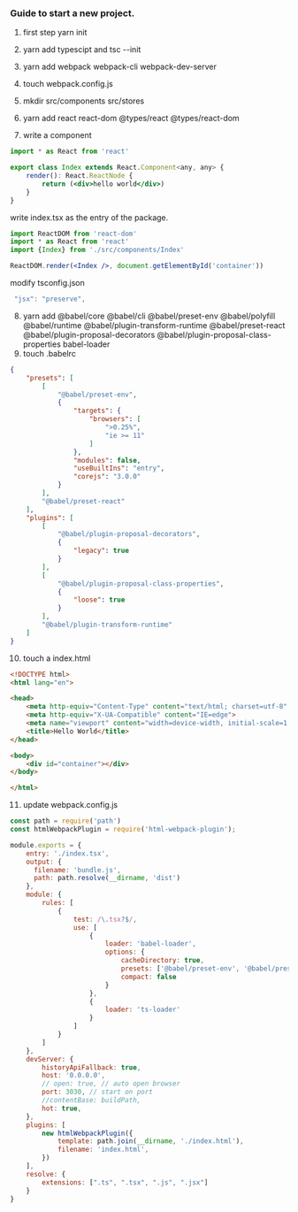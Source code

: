 ### Guide to start a new project.

1. first step yarn init
2. yarn add typescipt and tsc --init
3. yarn add webpack webpack-cli webpack-dev-server
4. touch webpack.config.js

5. mkdir src/components src/stores
6. yarn add react react-dom @types/react @types/react-dom
7. write a component

```jsx
import * as React from 'react'

export class Index extends React.Component<any, any> {
    render(): React.ReactNode {
        return (<div>hello world</div>)
    }
}
```
write index.tsx as the entry of the package.

```jsx
import ReactDOM from 'react-dom'
import * as React from 'react'
import {Index} from './src/components/Index'

ReactDOM.render(<Index />, document.getElementById('container'))
```

modify tsconfig.json

```js
 "jsx": "preserve",      
```

8. yarn add @babel/core @babel/cli @babel/preset-env @babel/polyfill @babel/runtime @babel/plugin-transform-runtime @babel/preset-react  @babel/plugin-proposal-decorators @babel/plugin-proposal-class-properties babel-loader
9. touch .babelrc

```json
{
    "presets": [
        [
            "@babel/preset-env",
            {
                "targets": {
                    "browsers": [
                        ">0.25%",
                        "ie >= 11"
                    ]
                },
                "modules": false,
                "useBuiltIns": "entry",
                "corejs": "3.0.0"
            }
        ],
        "@babel/preset-react"
    ],
    "plugins": [
        [
            "@babel/plugin-proposal-decorators",
            {
                "legacy": true
            }
        ],
        [
            "@babel/plugin-proposal-class-properties",
            {
                "loose": true
            }
        ],
        "@babel/plugin-transform-runtime"
    ]
}
```

10. touch a index.html

```html
<!DOCTYPE html>
<html lang="en">

<head>
    <meta http-equiv="Content-Type" content="text/html; charset=utf-8" />
    <meta http-equiv="X-UA-Compatible" content="IE=edge">
    <meta name="viewport" content="width=device-width, initial-scale=1.0" />
    <title>Hello World</title>
</head>

<body>
    <div id="container"></div>
</body>

</html>
```

11. update webpack.config.js

```js
const path = require('path')
const htmlWebpackPlugin = require('html-webpack-plugin');

module.exports = {
    entry: './index.tsx',
    output: {
      filename: 'bundle.js',
      path: path.resolve(__dirname, 'dist')
    },
    module: {
        rules: [
            {
                test: /\.tsx?$/,
                use: [
                    {
                        loader: 'babel-loader',
                        options: {
                            cacheDirectory: true,
                            presets: ['@babel/preset-env', '@babel/preset-react'],
                            compact: false
                        }
                    },
                    {
                        loader: 'ts-loader'
                    }
                ]
            }
        ]
    },
    devServer: {
        historyApiFallback: true,
        host: '0.0.0.0',
        // open: true, // auto open browser
        port: 3030, // start on port
        //contentBase: buildPath,
        hot: true,
    },
    plugins: [
        new htmlWebpackPlugin({
            template: path.join(__dirname, './index.html'),
            filename: 'index.html',
        })
    ],
    resolve: {
        extensions: [".ts", ".tsx", ".js", ".jsx"]
    }
}
```